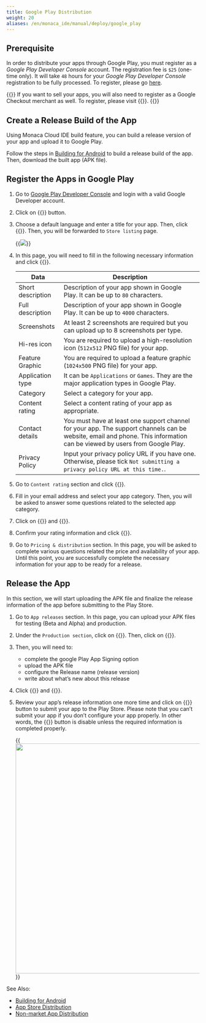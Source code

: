 ```yaml
---
title: Google Play Distribution
weight: 20
aliases: /en/monaca_ide/manual/deploy/google_play
---
```


## Prerequisite

In order to distribute your apps through Google Play, you must register
as a *Google Play Developer Console* account. The registration fee is
`$25` (one-time only). It will take `48` hours for your *Google Play
Developer Console* registration to be fully processed. To register,
please go [here](https://play.google.com/apps/publish/).

{{<note>}}
    If you want to sell your apps, you will also need to register as a Google Checkout merchant as well. To register, please visit {{<link href="https://support.google.com/googleplay/android-developer/answer/answer.py?hl=en&answer=2972701" title="Link a Google Play Developer account to your payments profile">}}.
{{</note>}}

## Create a Release Build of the App

Using Monaca Cloud IDE build feature, you can build a release version of
your app and upload it to Google Play.

Follow the steps in [Building for Android](../../build/build_android) to build a release build of the app. Then, download the built app (APK file).

## Register the Apps in Google Play

1. Go to [Google Play Developer Console](https://play.google.com/apps/publish/) and login with a valid Google Developer account.

2. Click on {{<guilabel name="CREATE APPLICATION">}} button.

3. Choose a default language and enter a title for your app. Then, click {{<guilabel name="CREATE">}}. Then, you will be forwarded to `Store listing` page.

    {{<img src="/images/monaca_ide/manual/deploy/google_play/2.png">}}

4. In this page, you will need to fill in the following necessary information and click {{<guilabel name="SAVE DRAFT">}}.

    Data | Description
    -----|------------------
    Short description | Description of your app shown in Google Play. It can be up to `80` characters.
    Full description | Description of your app shown in Google Play. It can be up to `4000` characters.
    Screenshots | At least 2 screenshots are required but you can upload up to 8 screenshots per type.
    Hi-res icon | You are required to upload a high-resolution icon (`512x512` PNG file) for your app.
    Feature Graphic | You are required to upload a feature graphic (`1024x500` PNG file) for your app.
    Application type | It can be `Applications` or `Games`. They are the major application types in Google Play.
    Category | Select a category for your app.
    Content rating | Select a content rating of your app as appropriate.
    Contact details | You must have at least one support channel for your app. The support channels can be website, email and phone. This information can be viewed by users from Google Play.
    Privacy Policy | Input your privacy policy URL if you have one. Otherwise, please tick `Not submitting a privacy policy URL at this time.`.

5. Go to `Content rating` section and click {{<guilabel name="CONTINUE">}}.

6. Fill in your email address and select your app category. Then, you will be asked to answer some questions related to the selected app category.

7. Click on {{<guilabel name="SAVE QUESTIONNAIRE">}} and {{<guilabel name="CALCULATE RATING">}}.

8. Confirm your rating information and click {{<guilabel name="APPLY RATING">}}.

9. Go to `Pricing & distribution` section. In this page, you will be asked to complete various questions related the price and availability of your app. Until this point, you are successfully complete the necessary information for your app to be ready for a release.

## Release the App

In this section, we will start uploading the APK file and finalize the release information of the app before submitting to the Play Store.

1. Go to `App releases` section. In this page, you can upload your APK files for testing (Beta and Alpha) and production. 

2. Under the `Production section`, click on {{<guilabel name="MANAGE PRODUCTION">}}. Then, click on {{<guilabel name="CREATE RELEASE">}}.

3. Then, you will need to:

    - complete the google Play App Signing option
    - upload the APK file
    - configure the Release name (release version)
    - write about what’s new about this release

4. Click {{<guilabel name="SAVE">}} and {{<guilabel name="REVIEW">}}.

5. Review your app’s release information one more time and click on {{<guilabel name="START ROLLOUT TO PRODUCTION">}} button to submit your app to the Play Store. Please note that you can’t submit your app if you don’t configure your app properly. In other words, the {{<guilabel name="START ROLLOUT TO PRODUCTION">}} button is disable unless the required information is completed properly.

    {{<img src="/images/monaca_ide/manual/deploy/google_play/9.png" width="600">}}

See Also: 

- [Building for Android](../../build/build_android)
- [App Store Distribution](../appstore)
- [Non-market App Distribution](../non_market_deploy)
